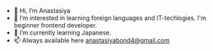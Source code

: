 - 👋 Hi, I’m Anastasiya
- 👀 I’m interested in learning foreign languages and IT-techlogies. I'm beginner frontend developer.
- 🌱 I’m currently learning Japanese.
- 📫 Always available here anastasiyabond4@gmail.com


